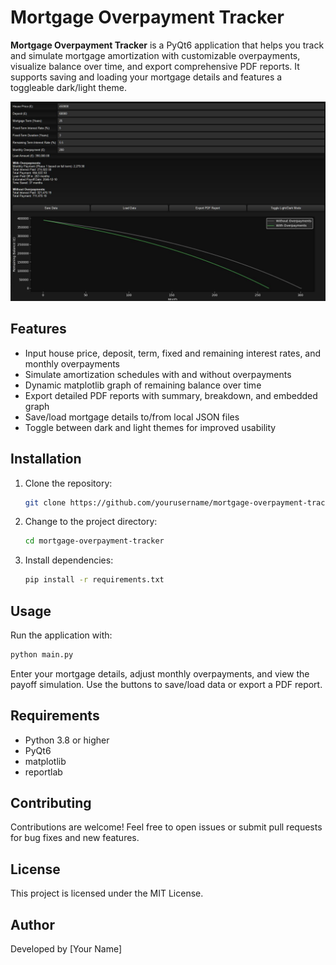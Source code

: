 # Mortgage Overpayment Tracker

**Mortgage Overpayment Tracker** is a PyQt6 application that helps you track and simulate mortgage amortization with customizable overpayments, visualize balance over time, and export comprehensive PDF reports. It supports saving and loading your mortgage details and features a toggleable dark/light theme.

![Alt text](screens/screen.JPG)

## Features

- Input house price, deposit, term, fixed and remaining interest rates, and monthly overpayments
- Simulate amortization schedules with and without overpayments
- Dynamic matplotlib graph of remaining balance over time
- Export detailed PDF reports with summary, breakdown, and embedded graph
- Save/load mortgage details to/from local JSON files
- Toggle between dark and light themes for improved usability

## Installation

1. Clone the repository:
   ```bash
   git clone https://github.com/yourusername/mortgage-overpayment-tracker.git
   ```
2. Change to the project directory:
   ```bash
   cd mortgage-overpayment-tracker
   ```
3. Install dependencies:
   ```bash
   pip install -r requirements.txt
   ```

## Usage

Run the application with:
```bash
python main.py
```

Enter your mortgage details, adjust monthly overpayments, and view the payoff simulation. Use the buttons to save/load data or export a PDF report.

## Requirements

- Python 3.8 or higher
- PyQt6
- matplotlib
- reportlab

## Contributing

Contributions are welcome! Feel free to open issues or submit pull requests for bug fixes and new features.

## License

This project is licensed under the MIT License.

## Author

Developed by [Your Name]
